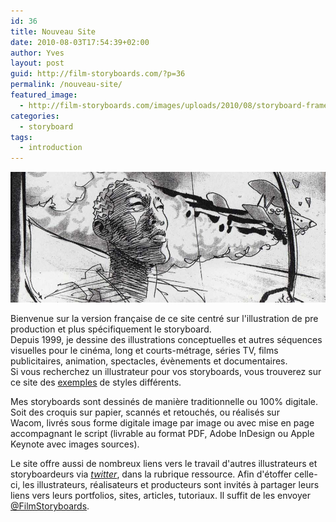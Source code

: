 ```yaml
---
id: 36
title: Nouveau Site
date: 2010-08-03T17:54:39+02:00
author: Yves
layout: post
guid: http://film-storyboards.com/?p=36
permalink: /nouveau-site/
featured_image:
  - http://film-storyboards.com/images/uploads/2010/08/storyboard-frame-01.jpg
categories:
  - storyboard
tags:
  - introduction
---
```

<img class="G6" title="Film Storyboard Sample" src="/images/uploads/2010/08/storyboard-frame-01.jpg" alt="exemple de storyboard" />

Bienvenue sur la version française de ce site centré sur l'illustration de pre production et plus spécifiquement le storyboard.  
Depuis 1999, je dessine des illustrations conceptuelles et autres séquences visuelles pour le cinéma, long et courts-métrage, séries TV, films publicitaires, animation, spectacles, évènements et documentaires.  
Si vous recherchez un illustrateur pour vos storyboards, vous trouverez sur ce site des [exemples](/storyboards-styles/) de styles différents.

Mes storyboards sont dessinés de manière traditionnelle ou 100% digitale. Soit des croquis sur papier, scannés et retouchés, ou réalisés sur Wacom, livrés sous forme digitale image par image ou avec mise en page accompagnant le script (livrable au format PDF, Adobe InDesign ou Apple Keynote avec images sources).

Le site offre aussi de nombreux liens vers le travail d'autres illustrateurs et storyboardeurs via [_twitter_](https://twitter.com/FilmStoryboards), dans la rubrique ressource. Afin d'étoffer celle-ci, les illustrateurs, réalisateurs et producteurs sont invités à partager leurs liens vers leurs portfolios, sites, articles, tutoriaux. Il suffit de les envoyer [@FilmStoryboards](https://twitter.com/FilmStoryboards).
